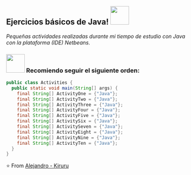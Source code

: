 <h2> Ejercicios básicos de Java! <img src="https://media.giphy.com/media/mGcNjsfWAjY5AEZNw6/giphy.gif" width="50"></h2>
<p><em> Pequeñas actividades realizadas durante mi tiempo de estudio con Java con la plataforma (IDE) Netbeans. </em></p>

### <img src="https://media.giphy.com/media/VgCDAzcKvsR6OM0uWg/giphy.gif" width="50"> Recomiendo seguir el siguiente orden:  

```java
public class Activities {
  public static void main(String[] args) {
    final String[] ActivityOne = {"Java"};
    final String[] ActivityTwo = {"Java"};
    final String[] ActivityThree = {"Java"};
    final String[] ActivityFour = {"Java"};
    final String[] ActivityFive = {"Java"};
    final String[] ActivitySix = {"Java"};
    final String[] ActivitySeven = {"Java"};
    final String[] ActivityEight = {"Java"};
    final String[] ActivityNine = {"Java"};
    final String[] ActivityTen = {"Java"};
  }
}

```

⭐️ From [Alejandro - Kiruru](https://github.com/WuKiruru)
